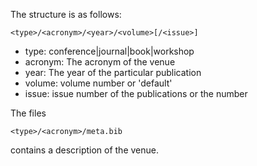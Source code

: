 The structure is as follows:
```
<type>/<acronym>/<year>/<volume>[/<issue>]
```
- type: conference|journal|book|workshop
- acronym: The acronym of the venue
- year: The year of the particular publication
- volume: volume number or 'default'
- issue: issue number of the publications or the number

The files 
```
<type>/<acronym>/meta.bib
```
contains a description of the venue. 
